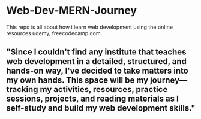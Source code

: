 # Web-Dev-MERN-Journey
This repo is all about how i learn web development using the online resources udemy, freecodecamp.com. 

## "Since I couldn't find any institute that teaches web development in a detailed, structured, and hands-on way, I've decided to take matters into my own hands. This space will be my journey—tracking my activities, resources, practice sessions, projects, and reading materials as I self-study and build my web development skills." 
